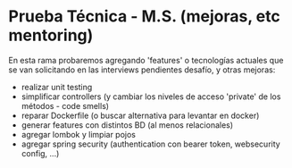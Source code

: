 # Prueba Técnica - M.S. (mejoras, etc mentoring)

En esta rama probaremos agregando 'features' o tecnologías actuales que se van solicitando en las interviews
pendientes desafío, y otras mejoras:
* realizar unit testing
* simplificar controllers (y cambiar los niveles de acceso 'private' de los métodos - code smells)
* reparar Dockerfile (o buscar alternativa para levantar en docker)
* generar features con distintos BD (al menos relacionales)
* agregar lombok y limpiar pojos
* agregar spring security (authentication con bearer token, websecurity config, ...)
